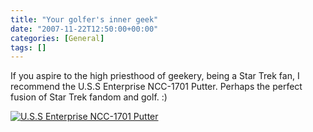 ```yaml
---
title: "Your golfer's inner geek"
date: "2007-11-22T12:50:00+00:00"
categories: [General]
tags: []
---
```


If you aspire to the high priesthood of geekery, being a Star Trek fan, I recommend the U.S.S Enterprise NCC-1701 Putter. Perhaps the perfect fusion of Star Trek fandom and golf. :)

<a href="/images/uploads/2007/11/star-trek-putter.jpg" title="U.S.S Enterprise NCC-1701 Putter"><img src="/images/uploads/2007/11/star-trek-putter.jpg" alt="U.S.S Enterprise NCC-1701 Putter" border="0" /></a>
